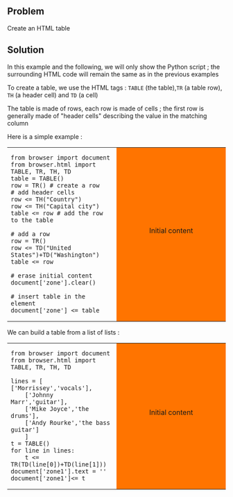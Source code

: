 Problem
-------

Create an HTML table


Solution
--------

In this example and the following, we will only show the Python script ; the 
surrounding HTML code will remain the same as in the previous examples

To create a table, we use the HTML tags : `TABLE` (the table),`TR` (a table 
row), `TH` (a header cell) and `TD` (a cell)

The table is made of rows, each row is made of cells ; the first row is 
generally made of "header cells" describing the value in the matching column

Here is a simple example :

<table width="100%">
<tr>
<td style="width:50%;">

```exec
from browser import document
from browser.html import TABLE, TR, TH, TD
table = TABLE()
row = TR() # create a row
# add header cells
row <= TH("Country")
row <= TH("Capital city")
table <= row # add the row to the table

# add a row
row = TR()
row <= TD("United States")+TD("Washington")
table <= row

# erase initial content
document['zone'].clear()

# insert table in the element
document['zone'] <= table
```

</td>
<td id="zone" style="background-color:#FF7400;text-align:center;">Initial 
content<p>
</td>
</tr>
</table>

We can build a table from a list of lists :

<table width="100%">
<tr>
<td style="width:50%;">

```exec
from browser import document
from browser.html import TABLE, TR, TH, TD

lines = [ ['Morrissey','vocals'],
    ['Johnny Marr','guitar'],
    ['Mike Joyce','the drums'],
    ['Andy Rourke','the bass guitar']
    ]
t = TABLE()
for line in lines:
    t <= TR(TD(line[0])+TD(line[1]))
document['zone1'].text = ''
document['zone1']<= t
```

</td>
<td id="zone1" style="background-color:#FF7400;text-align:center;">Initial 
content<p>
</td>
</tr>
</table>

